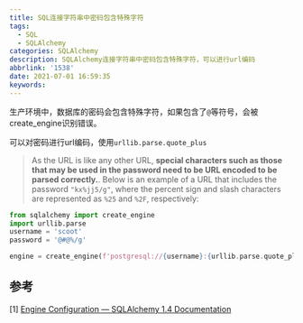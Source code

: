 ```yaml
---
title: SQL连接字符串中密码包含特殊字符
tags:
  - SQL
  - SQLAlchemy
categories: SQLAlchemy
description: SQLAlchemy连接字符串中密码包含特殊字符，可以进行url编码
abbrlink: '1538'
date: 2021-07-01 16:59:35
keywords:
---
```


生产环境中，数据库的密码会包含特殊字符，如果包含了`@`等符号，会被create_engine识别错误。

可以对密码进行url编码，使用`urllib.parse.quote_plus`

> As the URL is like any other URL, **special characters such as those that may be used in the password need to be URL encoded to be parsed correctly.**. Below is an example of a URL that includes the password `"kx%jj5/g"`, where the percent sign and slash characters are represented as `%25` and `%2F`, respectively:

```python
from sqlalchemy import create_engine
import urllib.parse
username = 'scoot'
password = '@#@%/g'

engine = create_engine(f'postgresql://{username}:{urllib.parse.quote_plus(password)}@localhost:5432/mydatabase')
```



## 参考

[1] [Engine Configuration — SQLAlchemy 1.4 Documentation](https://docs.sqlalchemy.org/en/14/core/engines.html)


